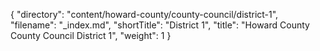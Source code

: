 {
  "directory": "content/howard-county/county-council/district-1",
  "filename": "_index.md",
  "shortTitle": "District 1",
  "title": "Howard County County Council District 1",
  "weight": 1
}

